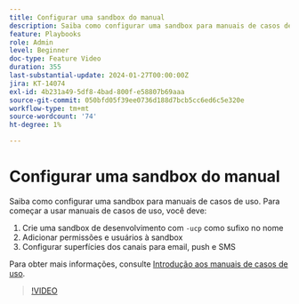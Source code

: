 ```yaml
---
title: Configurar uma sandbox do manual
description: Saiba como configurar uma sandbox para manuais de casos de uso.
feature: Playbooks
role: Admin
level: Beginner
doc-type: Feature Video
duration: 355
last-substantial-update: 2024-01-27T00:00:00Z
jira: KT-14074
exl-id: 4b231a49-5df8-4bad-800f-e58807b69aaa
source-git-commit: 050bfd05f39ee0736d188d7bcb5cc6ed6c5e320e
workflow-type: tm+mt
source-wordcount: '74'
ht-degree: 1%

---
```


# Configurar uma sandbox do manual

Saiba como configurar uma sandbox para manuais de casos de uso. Para começar a usar manuais de casos de uso, você deve:

1. Crie uma sandbox de desenvolvimento com `-ucp` como sufixo no nome
1. Adicionar permissões e usuários à sandbox
1. Configurar superfícies dos canais para email, push e SMS

Para obter mais informações, consulte [Introdução aos manuais de casos de uso](https://experienceleague.adobe.com/docs/experience-platform/use-case-playbooks/playbooks/get-started.html?lang=pt-BR).

>[!VIDEO](https://video.tv.adobe.com/v/3426987/?learn=on)
